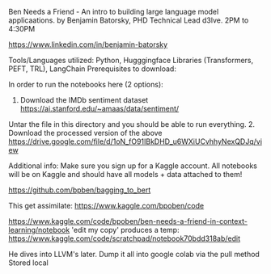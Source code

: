 Ben Needs a Friend - An intro to building large language model applicaations.
by Benjamin Batorsky, PHD Technical Lead d3lve.
2PM to 4:30PM

https://www.linkedin.com/in/benjamin-batorsky

Tools/Languages utilized: Python, Hugggingface Libraries (Transformers, PEFT, TRL), LangChain
Prerequisites to download:

In order to run the notebooks here (2 options):

1. Download the IMDb sentiment dataset 
https://ai.stanford.edu/~amaas/data/sentiment/

Untar the file in this directory and you should be able to run everything.
2. Download the processed version of the above 
https://drive.google.com/file/d/1oN_fO91IBkDHD_u6WXiUCvhhyNexQDJq/view


Additional info: Make sure you sign up for a Kaggle account.
All notebooks will be on Kaggle and should have all models + data attached to them! 

https://github.com/bpben/bagging_to_bert

This get assimilate:
https://www.kaggle.com/bpoben/code

https://www.kaggle.com/code/bpoben/ben-needs-a-friend-in-context-learning/notebook
'edit my copy' produces a temp:
https://www.kaggle.com/code/scratchpad/notebook70bdd318ab/edit

He dives into LLVM's later.
Dump it all into google colab via the pull method
Stored local




